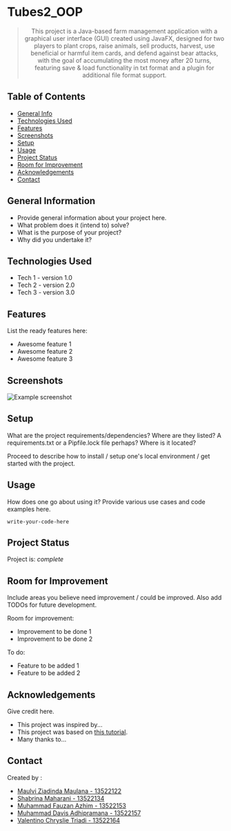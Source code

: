 # Tubes2_OOP
> <p align="center">This project is a Java-based farm management application with a graphical user interface (GUI) created using JavaFX, designed for two players to plant crops, raise animals, sell products, harvest, use beneficial or harmful item cards, and defend against bear attacks, with the goal of accumulating the most money after 20 turns, featuring save & load functionality in txt format and a plugin for additional file format support.</p>
## Table of Contents
* [General Info](#general-information)
* [Technologies Used](#technologies-used)
* [Features](#features)
* [Screenshots](#screenshots)
* [Setup](#setup)
* [Usage](#usage)
* [Project Status](#project-status)
* [Room for Improvement](#room-for-improvement)
* [Acknowledgements](#acknowledgements)
* [Contact](#contact)



## General Information
- Provide general information about your project here.
- What problem does it (intend to) solve?
- What is the purpose of your project?
- Why did you undertake it?
<!-- You don't have to answer all the questions - just the ones relevant to your project. -->


## Technologies Used
- Tech 1 - version 1.0
- Tech 2 - version 2.0
- Tech 3 - version 3.0


## Features
List the ready features here:
- Awesome feature 1
- Awesome feature 2
- Awesome feature 3


## Screenshots
![Example screenshot](./img/screenshot.png)
<!-- If you have screenshots you'd like to share, include them here. -->


## Setup
What are the project requirements/dependencies? Where are they listed? A requirements.txt or a Pipfile.lock file perhaps? Where is it located?

Proceed to describe how to install / setup one's local environment / get started with the project.


## Usage
How does one go about using it?
Provide various use cases and code examples here.

`write-your-code-here`


## Project Status
Project is: _complete_


## Room for Improvement
Include areas you believe need improvement / could be improved. Also add TODOs for future development.

Room for improvement:
- Improvement to be done 1
- Improvement to be done 2

To do:
- Feature to be added 1
- Feature to be added 2


## Acknowledgements
Give credit here.
- This project was inspired by...
- This project was based on [this tutorial](https://www.example.com).
- Many thanks to...


## Contact
Created by : 
- [Maulvi Ziadinda Maulana - 13522122](https://github.com/maulvi-zm) 
- [Shabrina Maharani - 13522134](https://github.com/Maharanish)
- [Muhammad Fauzan Azhim - 13522153](https://github.com/fauzanazz)
- [Muhammad Davis Adhipramana - 13522157](https://github.com/Loxenary)
- [Valentino Chryslie Triadi - 13522164](https://github.com/ValentinoTriadi)



